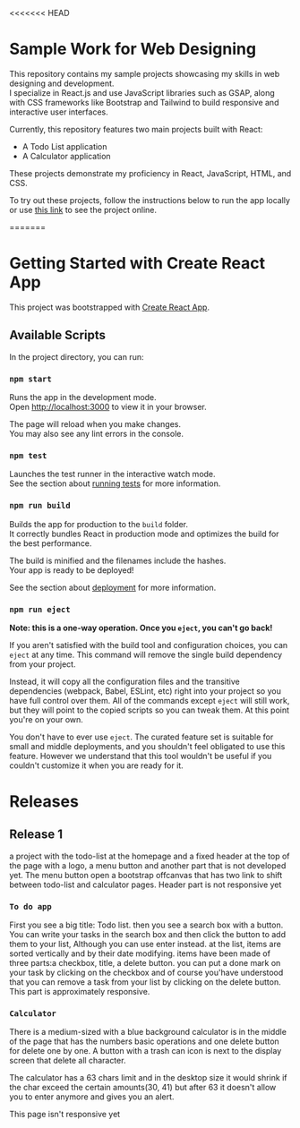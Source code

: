 <<<<<<< HEAD
# Sample Work for Web Designing

This repository contains my sample projects showcasing my skills in web designing and development.  
I specialize in React.js and use JavaScript libraries such as GSAP, along with CSS frameworks like Bootstrap and Tailwind to build responsive and interactive user interfaces.

Currently, this repository features two main projects built with React:  
- A Todo List application  
- A Calculator application  

These projects demonstrate my proficiency in React, JavaScript, HTML, and CSS.  

To try out these projects, follow the instructions below to run the app locally or use [this link](https://amirhosien1.github.io/sample-work-for-web-designing) to see the project online.


=======

# Getting Started with Create React App

This project was bootstrapped with [Create React App](https://github.com/facebook/create-react-app).

## Available Scripts

In the project directory, you can run:

### `npm start`

Runs the app in the development mode.\
Open [http://localhost:3000](http://localhost:3000) to view it in your browser.

The page will reload when you make changes.\
You may also see any lint errors in the console.

### `npm test`

Launches the test runner in the interactive watch mode.\
See the section about [running tests](https://facebook.github.io/create-react-app/docs/running-tests) for more information.

### `npm run build`

Builds the app for production to the `build` folder.\
It correctly bundles React in production mode and optimizes the build for the best performance.

The build is minified and the filenames include the hashes.\
Your app is ready to be deployed!

See the section about [deployment](https://facebook.github.io/create-react-app/docs/deployment) for more information.

### `npm run eject`

**Note: this is a one-way operation. Once you `eject`, you can't go back!**

If you aren't satisfied with the build tool and configuration choices, you can `eject` at any time. This command will remove the single build dependency from your project.

Instead, it will copy all the configuration files and the transitive dependencies (webpack, Babel, ESLint, etc) right into your project so you have full control over them. All of the commands except `eject` will still work, but they will point to the copied scripts so you can tweak them. At this point you're on your own.

You don't have to ever use `eject`. The curated feature set is suitable for small and middle deployments, and you shouldn't feel obligated to use this feature. However we understand that this tool wouldn't be useful if you couldn't customize it when you are ready for it.

# Releases

## Release 1
a project with the todo-list at the homepage and a fixed header at the top of the page with a logo, a menu button and another part that is not developed yet. The menu button open a bootstrap offcanvas that has two link to shift between todo-list and calculator pages.
Header part is not responsive yet

### `To do app`
First you see a big title: Todo list. then you see a search box with a button. You can write your tasks in the search box and then click the button to add them to your list, Although you can use enter instead.
at the list, items are sorted vertically and by their date modifying. items have been made of three parts:a checkbox, title, a delete button.
you can put a done mark on your task by clicking on the checkbox
and of course you'have understood that you can remove a task from your list by clicking on the delete button.
This part is approximately responsive.

### `Calculator`
There is a medium-sized with a blue background calculator is in the middle of the page that has the numbers basic operations and one delete button for delete one by one.
A button with a trash can icon is next to the display screen that delete all character.

The calculator has a 63 chars limit and in the desktop size it would shrink if the char exceed the certain amounts(30, 41) but after 63 it doesn't allow you to enter anymore and gives you an alert.

This page isn't responsive yet